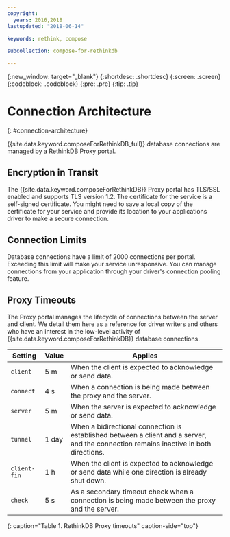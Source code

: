 ```yaml
---
copyright:
  years: 2016,2018
lastupdated: "2018-06-14"

keywords: rethink, compose

subcollection: compose-for-rethinkdb

---
```


{:new_window: target="_blank"}
{:shortdesc: .shortdesc}
{:screen: .screen}
{:codeblock: .codeblock}
{:pre: .pre}
{:tip: .tip}

# Connection Architecture
{: #connection-architecture}

{{site.data.keyword.composeForRethinkDB_full}} database connections are managed by a RethinkDB Proxy portal.

## Encryption in Transit

The {{site.data.keyword.composeForRethinkDB}} Proxy portal has TLS/SSL enabled and supports TLS version 1.2. The certificate for the service is a self-signed certificate. You might need to save a local copy of the certificate for your service and provide its location to your applications driver to make a secure connection.

## Connection Limits

Database connections have a limit of 2000 connections per portal. Exceeding this limit will make your service unresponsive. You can manage connections from your application through your driver's connection pooling feature.

## Proxy Timeouts

The Proxy portal manages the lifecycle of connections between the server and client. We detail them here as a reference for driver writers and others who have an interest in the low-level activity of {{site.data.keyword.composeForRethinkDB}} database connections.

Setting | Value | Applies
----------|-----------|-----------
`client` | 5 m | When the client is expected to acknowledge or send data.
`connect` | 4 s | When a connection is being made between the proxy and the server.
`server` | 5 m | When the server is expected to acknowledge or send data.
`tunnel` | 1 day | When a bidirectional connection is established between a client and a server, and the connection remains inactive in both directions.
`client-fin` | 1 h | When the client is expected to acknowledge or send data while one direction is already shut down.
`check` | 5 s | As a secondary timeout check when a connection is being made between the proxy and the server.
{: caption="Table 1. RethinkDB Proxy timeouts" caption-side="top"}
